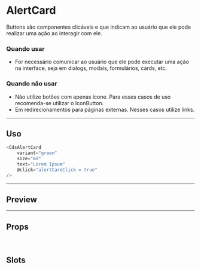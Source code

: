 # AlertCard

Buttons são componentes clicáveis e que indicam ao usuário que ele pode realizar uma ação ao interagir com ele.

### Quando usar

- For necessário comunicar ao usuário que ele pode executar uma ação na interface,
  seja em dialogs, modais, formulários, cards, etc.

### Quando não usar

- Não utilize botões com apenas ícone. Para esses casos de uso recomenda-se utilizar o IconButton.
- Em redirecionamentos para páginas externas. Nesses casos utilize links.

---

## Uso

```js
<CdsAlertCard
	variant="green"
	size="md"
	text="Lorem Ipsum"
	@click="alertCardClick = true"
/>
```

---

## Preview

<PreviewBuilder
	:args
	component="CdsAlertCard"
/>

---

## Props

<APITable
	name="CdsAlertCard"
	section="props"
/>
<br>

## Slots

<APITable
	name="CdsAlertCard"
	section="slots"
/>

<script setup>
import { ref } from 'vue';
import CdsAlertCard from '@/components/AlertCard.vue';

const args = ref({});
</script>
